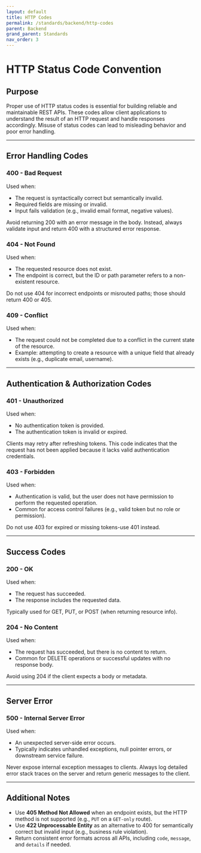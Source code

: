 ```yaml
---
layout: default
title: HTTP Codes
permalink: /standards/backend/http-codes
parent: Backend
grand_parent: Standards
nav_order: 3
---
```


# HTTP Status Code Convention

## Purpose

Proper use of HTTP status codes is essential for building reliable and maintainable REST APIs. These codes allow client applications to understand the result of an HTTP request and handle responses accordingly. Misuse of status codes can lead to misleading behavior and poor error handling.

---

## Error Handling Codes

### 400 - Bad Request

Used when:
- The request is syntactically correct but semantically invalid.
- Required fields are missing or invalid.
- Input fails validation (e.g., invalid email format, negative values).

Avoid returning 200 with an error message in the body. Instead, always validate input and return 400 with a structured error response.

### 404 - Not Found

Used when:
- The requested resource does not exist.
- The endpoint is correct, but the ID or path parameter refers to a non-existent resource.

Do not use 404 for incorrect endpoints or misrouted paths; those should return 400 or 405.

### 409 - Conflict

Used when:
- The request could not be completed due to a conflict in the current state of the resource.
- Example: attempting to create a resource with a unique field that already exists (e.g., duplicate email, username).

---

## Authentication & Authorization Codes

### 401 - Unauthorized

Used when:
- No authentication token is provided.
- The authentication token is invalid or expired.

Clients may retry after refreshing tokens. This code indicates that the request has not been applied because it lacks valid authentication credentials.

### 403 - Forbidden

Used when:
- Authentication is valid, but the user does not have permission to perform the requested operation.
- Common for access control failures (e.g., valid token but no role or permission).

Do not use 403 for expired or missing tokens-use 401 instead.

---

## Success Codes

### 200 - OK

Used when:
- The request has succeeded.
- The response includes the requested data.

Typically used for GET, PUT, or POST (when returning resource info).

### 204 - No Content

Used when:
- The request has succeeded, but there is no content to return.
- Common for DELETE operations or successful updates with no response body.

Avoid using 204 if the client expects a body or metadata.

---

## Server Error

### 500 - Internal Server Error

Used when:
- An unexpected server-side error occurs.
- Typically indicates unhandled exceptions, null pointer errors, or downstream service failure.

Never expose internal exception messages to clients. Always log detailed error stack traces on the server and return generic messages to the client.

---

## Additional Notes

- Use **405 Method Not Allowed** when an endpoint exists, but the HTTP method is not supported (e.g., `PUT` on a `GET-only` route).
- Use **422 Unprocessable Entity** as an alternative to 400 for semantically correct but invalid input (e.g., business rule violation).
- Return consistent error formats across all APIs, including `code`, `message`, and `details` if needed.

